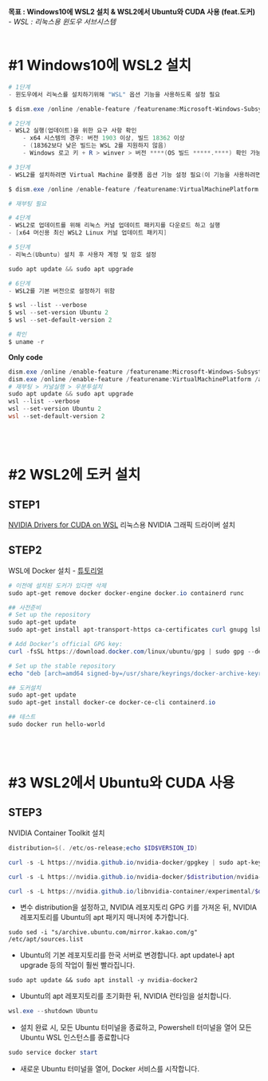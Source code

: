 **목표 : Windows10에 WSL2 설치 & WSL2에서 Ubuntu와 CUDA 사용 (feat.도커)** - *WSL : 리눅스용 윈도우 서브시스템*<br><br>
 
# **#1 Windows10에 WSL2 설치**

``` PowerShell
# 1단계 
- 윈도우에서 리눅스를 설치하기위해 "WSL" 옵션 기능을 사용하도록 설정 필요

$ dism.exe /online /enable-feature /featurename:Microsoft-Windows-Subsystem-Linux /all /norestart

# 2단계 
- WSL2 실행(업데이트)을 위한 요구 사항 확인
    - x64 시스템의 경우: 버전 1903 이상, 빌드 18362 이상
    - (18362보다 낮은 빌드는 WSL 2를 지원하지 않음) 
    - Windows 로고 키 + R > winver > 버전 ****(OS 빌드 *****.****) 확인 가능

# 3단계 
- WSL2를 설치하려면 Virtual Machine 플랫폼 옵션 기능 설정 필요(이 기능을 사용하려면 컴퓨터에 가상화 기능이 필요)

$ dism.exe /online /enable-feature /featurename:VirtualMachinePlatform /all /norestart

# 재부팅 필요

# 4단계
- WSL2로 업데이트를 위해 리눅스 커널 업데이트 패키지를 다운로드 하고 실행
- [x64 머신용 최신 WSL2 Linux 커널 업데이트 패키지]

# 5단계
- 리눅스(Ubuntu) 설치 후 사용자 계정 및 암호 설정

sudo apt update && sudo apt upgrade

# 6단계
- WSL2를 기본 버전으로 설정하기 위함

$ wsl --list --verbose
$ wsl --set-version Ubuntu 2
$ wsl --set-default-version 2

# 확인
$ uname -r 
```

**Only code**
``` PowerShell 
dism.exe /online /enable-feature /featurename:Microsoft-Windows-Subsystem-Linux /all /norestart
dism.exe /online /enable-feature /featurename:VirtualMachinePlatform /all /norestart
# 재부팅 > 커널실행 > 우분투설치
sudo apt update && sudo apt upgrade
wsl --list --verbose
wsl --set-version Ubuntu 2
wsl --set-default-version 2
```
<br><br>

# **#2 WSL2에 도커 설치**

## STEP1
[NVIDIA Drivers for CUDA on WSL](https://developer.nvidia.com/cuda/wsl/download)
리눅스용 NVIDIA 그래픽 드라이버 설치
## STEP2
WSL에 Docker 설치 - [튜토리얼](https://docs.docker.com/engine/install/ubuntu/#uninstall-old-versions)

``` PowerShell Ubuntu
# 이전에 설치된 도커가 있다면 삭제
sudo apt-get remove docker docker-engine docker.io containerd runc

## 사전준비
# Set up the repository
sudo apt-get update
sudo apt-get install apt-transport-https ca-certificates curl gnupg lsb-release

# Add Docker’s official GPG key:
curl -fsSL https://download.docker.com/linux/ubuntu/gpg | sudo gpg --dearmor -o /usr/share/keyrings/docker-archive-keyring.gpg

# Set up the stable repository
echo "deb [arch=amd64 signed-by=/usr/share/keyrings/docker-archive-keyring.gpg] https://download.docker.com/linux/ubuntu $(lsb_release -cs) stable" | sudo tee /etc/apt/sources.list.d/docker.list > /dev/null

## 도커설치
sudo apt-get update
sudo apt-get install docker-ce docker-ce-cli containerd.io

## 테스트
sudo docker run hello-world
```
<br><br>

# **#3 WSL2에서 Ubuntu와 CUDA 사용**
## STEP3
NVIDIA Container Toolkit 설치

``` PowerShell Ubuntu
distribution=$(. /etc/os-release;echo $ID$VERSION_ID)

curl -s -L https://nvidia.github.io/nvidia-docker/gpgkey | sudo apt-key add -

curl -s -L https://nvidia.github.io/nvidia-docker/$distribution/nvidia-docker.list | sudo tee /etc/apt/sources.list.d/nvidia-docker.list

curl -s -L https://nvidia.github.io/libnvidia-container/experimental/$distribution/libnvidia-container-experimental.list | sudo tee /etc/apt/sources.list.d/libnvidia-container-experimental.list
```
- 변수 distribution을 설정하고, NVIDIA 레포지토리 GPG 키를 가져온 뒤, NVIDIA 레포지토리를 Ubuntu의 apt 패키지 매니저에 추가합니다.

```
sudo sed -i "s/archive.ubuntu.com/mirror.kakao.com/g" /etc/apt/sources.list
```
- Ubuntu의 기본 레포지토리를 한국 서버로 변경합니다. apt update나 apt upgrade 등의 작업이 훨씬 빨라집니다.

```
sudo apt update && sudo apt install -y nvidia-docker2
```
- Ubuntu의 apt 레포지토리를 초기화한 뒤, NVIDIA 런타임을 설치합니다.

``` Powershell
wsl.exe --shutdown Ubuntu
```
- 설치 완료 시, 모든 Ubuntu 터미널을 종료하고, Powershell 터미널을 열어 모든 Ubuntu WSL 인스턴스를 종료합니다

``` PowerShell Ubuntu
sudo service docker start
```
- 새로운 Ubuntu 터미널을 열어, Docker 서비스를 시작합니다.
